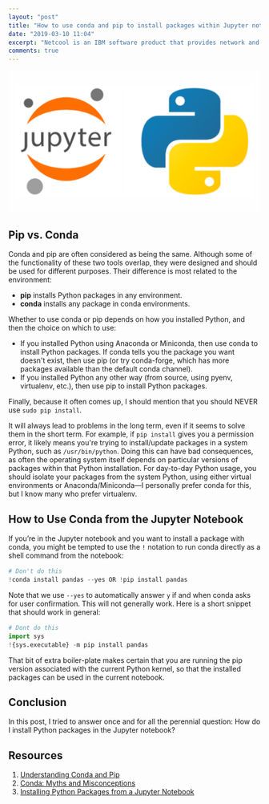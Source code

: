 ```yaml
---
layout: "post"
title: "How to use conda and pip to install packages within Jupyter notebook?"
date: "2019-03-10 11:04"
excerpt: "Netcool is an IBM software product that provides network and service management capabilities, including event management, fault management, and performance management."
comments: true
---
```



![Conda and Pip Image](images\jupyter_notebooks\jupyter-notebook.png)

## Pip vs. Conda

Conda and pip are often considered as being the same. Although some of the functionality of these two tools overlap, they were designed and should be used for different purposes. Their difference is most related to the environment:

- **pip** installs Python packages in any environment.
- **conda** installs any package in conda environments.

Whether to use conda or pip depends on how you installed Python, and then the choice on which to use:

- If you installed Python using Anaconda or Miniconda, then use conda to install Python packages. If conda tells you the package you want doesn't exist, then use pip (or try conda-forge, which has more packages available than the default conda channel).
- If you installed Python any other way (from source, using pyenv, virtualenv, etc.), then use pip to install Python packages.

Finally, because it often comes up, I should mention that you should NEVER use `sudo pip install`.

It will always lead to problems in the long term, even if it seems to solve them in the short term. For example, if `pip install` gives you a permission error, it likely means you're trying to install/update packages in a system Python, such as `/usr/bin/python`. Doing this can have bad consequences, as often the operating system itself depends on particular versions of packages within that Python installation. For day-to-day Python usage, you should isolate your packages from the system Python, using either virtual environments or Anaconda/Miniconda—I personally prefer conda for this, but I know many who prefer virtualenv.

## How to Use Conda from the Jupyter Notebook

If you’re in the Jupyter notebook and you want to install a package with conda, you might be tempted to use the `!` notation to run conda directly as a shell command from the notebook:

```python
# Don't do this
!conda install pandas --yes OR !pip install pandas
```

Note that we use `--yes` to automatically answer `y` if and when conda asks for user confirmation. This will not generally work. Here is a short snippet that should work in general:

```python
# Dont do this
import sys
!{sys.executable} -m pip install pandas
```

That bit of extra boiler-plate makes certain that you are running the pip version associated with the current Python kernel, so that the installed packages can be used in the current notebook.


## Conclusion

In this post, I tried to answer once and for all the perennial question: How do I install Python packages in the Jupyter notebook?

## Resources
1.  [Understanding Conda and Pip](https://www.anaconda.com/understanding-conda-and-pip/)
2.  [Conda: Myths and Misconceptions](https://jakevdp.github.io/blog/2016/08/25/conda-myths-and-misconceptions/)
3.  [Installing Python Packages from a Jupyter Notebook](http://jakevdp.github.io/blog/2017/12/05/installing-python-packages-from-jupyter/#pip-vs.-conda)

